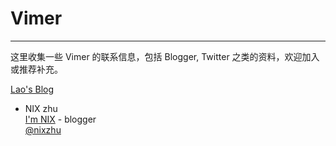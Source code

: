 
# Vimer

----

这里收集一些 Vimer 的联系信息，包括 Blogger, Twitter 之类的资料，欢迎加入或推荐补充。

[Lao's Blog](http://imtho.com/)
* NIX zhu <br />
    [I'm NIX](http://hi.baidu.com/zhuhongxu) - blogger<br />
    [@nixzhu](https://twitter.com/nixzhu)
